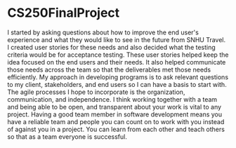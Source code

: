 # CS250FinalProject
I started by asking questions about how to improve the end user's experience and what they would like to see in the future from SNHU Travel. I created user stories for these needs and also decided what the testing criteria would be for acceptance testing. These user stories helped keep the idea focused on the end users and their needs. It also helped communicate those needs across the team so that the deliverables met those needs efficiently. My approach in developing programs is to ask relevant questions to my client, stakeholders, and end users so I can have a basis to start with. The agile processes I hope to incorporate is the organization, communication, and independence. I think working together with a team and being able to be open, and transparent about your work is vital to any project. Having a good team member in software development means you have a reliable team and people you can count on to work with you instead of against you in a project. You can learn from each other and teach others so that as a team everyone is successful. 

